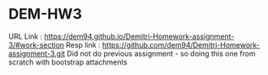 # DEM-HW3


URL Link : https://dem94.github.io/Demitri-Homework-assignment-3/#work-section
Resp link : https://github.com/dem94/Demitri-Homework-assignment-3.git
Did not do previous assignment - so doing this one from scratch with bootstrap attachments
